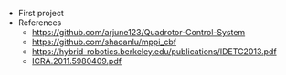 - First project
- References
  - https://github.com/arjune123/Quadrotor-Control-System
  - https://github.com/shaoanlu/mppi_cbf
  - https://hybrid-robotics.berkeley.edu/publications/IDETC2013.pdf
  - [ICRA.2011.5980409.pdf](https://github.com/user-attachments/files/22789722/ICRA.2011.5980409.pdf)
